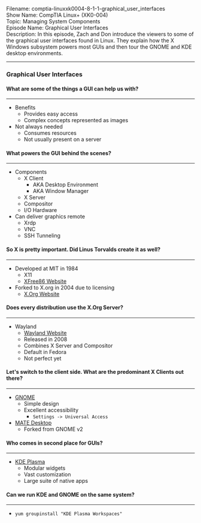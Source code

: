 Filename: comptia-linuxxk0004-8-1-1-graphical_user_interfaces  
Show Name: CompTIA Linux+ (XK0-004)  
Topic: Managing System Components  
Episode Name: Graphical User Interfaces  
Description: In this episode, Zach and Don introduce the viewers to some of the graphical user interfaces found in Linux. They explain how the X Windows subsystem powers most GUIs and then tour the GNOME and KDE desktop environments.

---

### Graphical User Interfaces

#### What are some of the things a GUI can help us with?

---

- Benefits
  - Provides easy access
  - Complex concepts represented as images
- Not always needed
  - Consumes resources
  - Not usually present on a server

#### What powers the GUI behind the scenes?

---

- Components
  - X Client
    - AKA Desktop Environment
    - AKA Window Manager
  - X Server
  - Compositor
  - I/O Hardware
- Can deliver graphics remote
  - Xrdp
  - VNC
  - SSH Tunneling

#### So X is pretty important. Did Linus Torvalds create it as well?

---

- Developed at MIT in 1984
  - X11
  - [XFree86 Website](https://www.xfree86.org/)
- Forked to X.org in 2004 due to licensing
  - [X.Org Website](https://www.x.org/)

#### Does every distribution use the X.Org Server?

---

- Wayland
  - [Wayland Website](https://wayland.freedesktop.org/)
  - Released in 2008
  - Combines X Server and Compositor
  - Default in Fedora
  - Not perfect yet

#### Let's switch to the client side. What are the predominant X Clients out there?

---

- [GNOME](https://www.gnome.org/)
  - Simple design
  - Excellent accessibility
    - `Settings -> Universal Access`
- [MATE Desktop](https://mate-desktop.org/)
  - Forked from GNOME v2

#### Who comes in second place for GUIs?

---

- [KDE Plasma](https://kde.org/plasma-desktop)
  - Modular widgets
  - Vast customization
  - Large suite of native apps

#### Can we run KDE and GNOME on the same system?

---

- `yum groupinstall "KDE Plasma Workspaces"`
